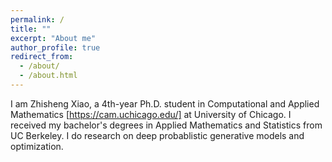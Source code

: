 ```yaml
---
permalink: /
title: ""
excerpt: "About me"
author_profile: true
redirect_from: 
  - /about/
  - /about.html
---
```


I am Zhisheng Xiao, a 4th-year Ph.D. student in Computational and Applied Mathematics [https://cam.uchicago.edu/] at University of Chicago.
I received my bachelor's degrees in Applied Mathematics and Statistics from UC Berkeley.
I do research on deep probablistic generative models and optimization.

